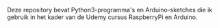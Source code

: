 Deze repository bevat Python3-programma's  en Arduino-sketches die ik gebruik in het kader van de Udemy cursus RaspberryPi en  Arduino.
